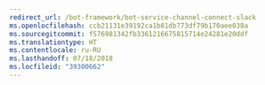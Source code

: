 ```yaml
---
redirect_url: /bot-framework/bot-service-channel-connect-slack
ms.openlocfilehash: ccb21131e39192ca1b81db773df79b170aee038a
ms.sourcegitcommit: f576981342fb3361216675815714e24281e20ddf
ms.translationtype: HT
ms.contentlocale: ru-RU
ms.lasthandoff: 07/18/2018
ms.locfileid: "39300662"
---
```


